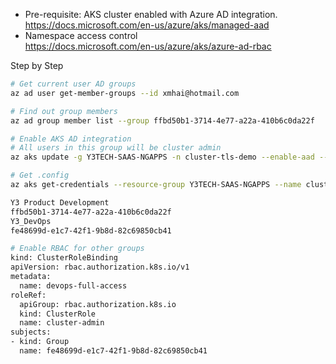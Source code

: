 - Pre-requisite: AKS cluster enabled with Azure AD integration.  
  https://docs.microsoft.com/en-us/azure/aks/managed-aad  
- Namespace access control  
  https://docs.microsoft.com/en-us/azure/aks/azure-ad-rbac  

Step by Step
```sh
# Get current user AD groups
az ad user get-member-groups --id xmhai@hotmail.com

# Find out group members
az ad group member list --group ffbd50b1-3714-4e77-a22a-410b6c0da22f

# Enable AKS AD integration
# All users in this group will be cluster admin
az aks update -g Y3TECH-SAAS-NGAPPS -n cluster-tls-demo --enable-aad --aad-admin-group-object-ids ffbd50b1-3714-4e77-a22a-410b6c0da22f

# Get .config
az aks get-credentials --resource-group Y3TECH-SAAS-NGAPPS --name cluster-tls-demo

Y3 Product Development
ffbd50b1-3714-4e77-a22a-410b6c0da22f
Y3_DevOps
fe48699d-e1c7-42f1-9b8d-82c69850cb41

# Enable RBAC for other groups
kind: ClusterRoleBinding
apiVersion: rbac.authorization.k8s.io/v1
metadata:
  name: devops-full-access
roleRef:
  apiGroup: rbac.authorization.k8s.io
  kind: ClusterRole
  name: cluster-admin
subjects:
- kind: Group
  name: fe48699d-e1c7-42f1-9b8d-82c69850cb41
```